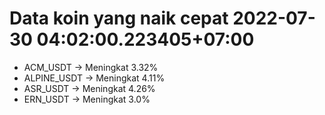 # Data koin yang naik cepat 2022-07-30 04:02:00.223405+07:00

* ACM_USDT -> Meningkat 3.32%
* ALPINE_USDT -> Meningkat 4.11%
* ASR_USDT -> Meningkat 4.26%
* ERN_USDT -> Meningkat 3.0%
